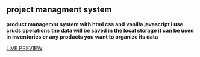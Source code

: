 ## project managment system
**product managemnt system with  html css and vanilla javascript i use cruds operations 
the data will be saved in the local storage it can be used in inventories
or any products you want to organize its data**

[LIVE PREVIEW](https://eliasyasser.github.io/management-system/)

